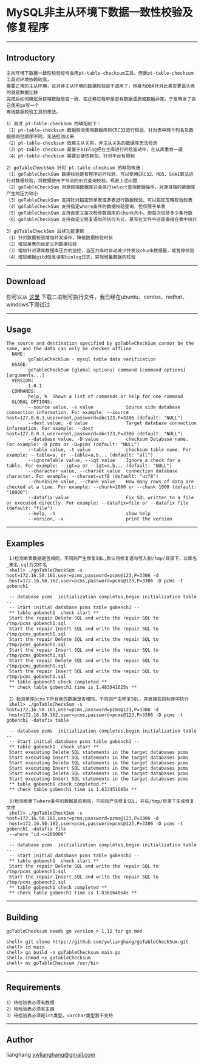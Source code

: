 # MySQL非主从环境下数据一致性校验及修复程序 #

----------
##  Introductory ##

    主从环境下数据一致性校验经常会用pt-table-checksum工具。但是pt-table-checksum工具对环境依赖较高，
    需要正常的主从环境，这对非主从环境的数据校验就不适用了，但身为DBA针对此类变更最头疼的就是数据迁移
    完成后如何确定源目端数据是否一致，在迁移过程中是否有数据遗漏或数据异常。于是萌发了自己使用go写一个
    离线数据校验工具的想法。
    
    1）测试 pt-table-checksum 的缺陷如下：
    （1）pt-table-checksum 数据校验使用数据库的CRC32进行校验，针对表中两个列名及数据相同但顺序不同，无法检测出来
    （2）pt-table-checksum 依赖主从关系，非主从关系的数据库无法检测
    （3）pt-table-checksum 是基于binlog把在主库进行的检查动作，在从库重放一遍
    （4）pt-table-checksum 需要安装依赖包，针对平台有限制
     
    2）goTableCheckSum 针对 pt-table-checksum 的缺陷改造：
    （1）goTableCheckSum 数据校验是有程序进行校验，可以使用CRC32、MD5、SHA1算法进行对数据校验，将数据使用字节流的形式查询校验，规避上述问题
    （2）goTableCheckSum 对源目端数据库只会执行select查询数据操作，对源目端的数据库产生的压力较小
    （3）goTableCheckSum 支持针对指定的单表或多表进行数据校验、可以指定忽略校验的表
    （4）goTableCheckSum 支持指定where条件的数据校验查询，但仅限于单表
    （5）goTableCheckSum 支持自定义每次检验数据库的chunk大小。即每次校验多少条行数
    （6）goTableCheckSum 支持自定义修复语句的执行方式，是写在文件中还是直接在表中执行

    3）goTableCheckSum 后续功能更新
    （1）针对数据校验增加并发操作，降低数据校验时长
    （2）增加单表的自定义列数据校验
    （3）增加针对源库数据库压力的监控，当压力高时自动减少并发及chunk数据量，或暂停校验
    （4）增加根据gitd信息读取binlog日志，实现增量数据的校验

------

## Download  ##

   你可以从 [这里](https://github.com/ywlianghang/goTableCheckSum/releases/download/1.0.1/goTableCheckSum-1.0.1.tar.gz) 下载二进制可执行文件，我已经在ubuntu、centos、redhat、windows下测试过

-----
## Usage  ##

    The source and destination specified by goTableCheckSum cannot be the same, and the data can only be checked offline
      NAME:
            goTableCheckSum - mysql table data verification
      USAGE:
            goTableCheckSum [global options] command [command options] [arguments...]
      VERSION:
            1.0.1
      COMMANDS:
            help, h  Shows a list of commands or help for one command
      GLOBAL OPTIONS:
            --source value, -s value            Source side database connection information. For example: --source host=127.0.0.1,user=root,password=abc123,P=3306 (default: "NULL")
            --dest value, -d value              Target database connection information. For example: --dest host=127.0.0.1,user=root,password=abc123,P=3306 (default: "NULL")
            --database value, -D value          checksum Database name. For example: -D pcms or -D=pcms (default: "NULL")
            --table value, -t value             checksum table name. For example: --table=a, or --table=a,b... (default: "all")
            --ignoreTable value, --igt value    Ignore a check for a table. For example: --igt=a or --igt=a,b... (default: "NULL")
            --character value, --charset value  connection database character. For example: --charset=utf8 (default: "utf8")
            --chunkSize value, --chunk value    How many rows of data are checked at a time. For example: --chunk=1000 or --chunk 1000 (default: "10000")
            --datafix value                     Fix SQL written to a file or executed directly. For example: --datafix=file or --datafix file (default: "file")
            --help, -h                          show help
            --version, -v                       print the version

--------
## Examples ##

     1)检测单表数据是否相同，不同则产生修复SQL,默认将修复语句写入到/tmp/目录下，以库名_表名.sql为文件名
     shell> ./goTableCheckSum -s host=172.16.50.161,user=pcms,password=pcms@123,P=3306 -d 
     host=172.16.50.162,user=pcms,password=pcms@123,P=3306 -D pcms -t gobench1
    
     -- database pcms  initialization completes,begin initialization table -- 
     -- Start initial database pcms table gobench1 -- 
     ** table gobench1  check start ** 
     Start the repair Delete SQL and write the repair SQL to /tmp/pcms_gobench1.sql
     Start the repair Insert SQL and write the repair SQL to /tmp/pcms_gobench1.sql
     Start the repair Delete SQL and write the repair SQL to /tmp/pcms_gobench1.sql
     Start the repair Insert SQL and write the repair SQL to /tmp/pcms_gobench1.sql
     Start the repair Delete SQL and write the repair SQL to /tmp/pcms_gobench1.sql
     Start the repair Insert SQL and write the repair SQL to /tmp/pcms_gobench1.sql
     ** table gobench1 check completed ** 
     ** check table gobench1 time is 1.483941625s ** 
     
     2）检测单库pcms下所有表的数据是否相同，不同则产生修复SQL，并直接在目标库中执行
     shell> ./goTableCheckSum -s host=172.16.50.161,user=pcms,password=pcms@123,P=3306 -d 
     host=172.16.50.162,user=pcms,password=pcms@123,P=3306 -D pcms -t gobench1 -datafix table

     -- database pcms  initialization completes,begin initialization table -- 
     -- Start initial database pcms table gobench1 -- 
     ** table gobench1  check start ** 
     Start executing Delete SQL statements in the target databases pcms
     Start executing Insert SQL statements in the target databases pcms
     Start executing Delete SQL statements in the target databases pcms
     Start executing Insert SQL statements in the target databases pcms
     Start executing Delete SQL statements in the target databases pcms
     Start executing Insert SQL statements in the target databases pcms
     ** table gobench1 check completed ** 
     ** check table gobench1 time is 1.633451665s **

     3)检测单表下where条件的数据是否相同，不同则产生修复SQL，并在/tmp/目录下生成修复文件
     shell> ./goTableCheckSum -s host=172.16.50.161,user=pcms,password=pcms@123,P=3306 -d 
     host=172.16.50.162,user=pcms,password=pcms@123,P=3306 -D pcms -t gobench1 -datafix file 
     --where "id <=200000"
     
     -- database pcms  initialization completes,begin initialization table -- 
     -- Start initial database pcms table gobench1 -- 
     ** table gobench1  check start ** 
     Start the repair Delete SQL and write the repair SQL to /tmp/pcms_gobench1.sql
     Start the repair Insert SQL and write the repair SQL to /tmp/pcms_gobench1.sql
     ** table gobench1 check completed ** 
     ** check table gobench1 time is 1.836164054s ** 



-------
## Building ##

    goTableChecksum needs go version > 1.12 for go mod
     
    shell> git clone https://github.com/ywlianghang/goTableCheckSum.git
    shell> cd main
    shell> go build -o goTableChecksum main.go
    shell> chmod +x goTableChecksum
    shell> mv goTableChecksum /usr/bin

-----
## Requirements ##

    1）待检验表必须有数据
    2）待检验表必须有主键
    3）待检验表必须是int类型，varchar类型暂不支持

-----
## Author ##

lianghang  ywlianghang@gmail.com
